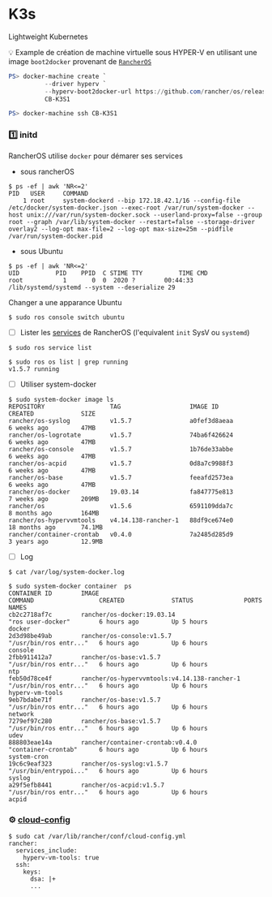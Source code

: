 # K3s

Lightweight Kubernetes


:bulb: Example de création de machine virtuelle sous HYPER-V en utilisant une image `boot2docker` provenant de [`RancherOS`](https://rancher.com/docs/os/v1.x/en/installation/workstation/docker-machine/)

```powershell
PS> docker-machine create `
          --driver hyperv `
          --hyperv-boot2docker-url https://github.com/rancher/os/releases/download/v1.5.7/rancheros-hyperv.iso `
          CB-K3S1
```



```powershell
PS> docker-machine ssh CB-K3S1
```

### :one: initd

RancherOS utilise `docker` pour démarer ses services

* sous rancherOS

```
$ ps -ef | awk 'NR<=2'
PID   USER     COMMAND
    1 root     system-dockerd --bip 172.18.42.1/16 --config-file /etc/docker/system-docker.json --exec-root /var/run/system-docker --host unix:///var/run/system-docker.sock --userland-proxy=false --group root --graph /var/lib/system-docker --restart=false --storage-driver overlay2 --log-opt max-file=2 --log-opt max-size=25m --pidfile /var/run/system-docker.pid
```

* sous Ubuntu

```
$ ps -ef | awk 'NR<=2'
UID          PID    PPID  C STIME TTY          TIME CMD
root           1       0  0  2020 ?        00:44:33 /lib/systemd/systemd --system --deserialize 29
```

Changer a une apparance Ubuntu

```
$ sudo ros console switch ubuntu
```

- [ ] Lister les [services](https://rancher.com/docs/os/v1.x/en/system-services/) de RancherOS (l'equivalent `init` SysV ou `systemd`)

```
$ sudo ros service list
```


```
$ sudo ros os list | grep running
v1.5.7 running
```

- [ ] Utiliser system-docker

```
$ sudo system-docker image ls
REPOSITORY                  TAG                   IMAGE ID            CREATED             SIZE
rancher/os-syslog           v1.5.7                a0fef3d8aeaa        6 weeks ago         47MB
rancher/os-logrotate        v1.5.7                74ba6f426624        6 weeks ago         47MB
rancher/os-console          v1.5.7                1b76de33abbe        6 weeks ago         47MB
rancher/os-acpid            v1.5.7                0d8a7c9988f3        6 weeks ago         47MB
rancher/os-base             v1.5.7                feeafd2573ea        6 weeks ago         47MB
rancher/os-docker           19.03.14              fa847775e813        7 weeks ago         209MB
rancher/os                  v1.5.6                6591109dda7c        8 months ago        164MB
rancher/os-hypervvmtools    v4.14.138-rancher-1   88df9ce674e0        18 months ago       74.1MB
rancher/container-crontab   v0.4.0                7a2485d285d9        3 years ago         12.9MB
```

- [ ] Log

```
$ cat /var/log/system-docker.log
```

```
$ sudo system-docker container  ps
CONTAINER ID        IMAGE                                          COMMAND                  CREATED             STATUS              PORTS               NAMES
cb2c2718af7c        rancher/os-docker:19.03.14                     "ros user-docker"        6 hours ago         Up 5 hours                              docker
2d3d98be49ab        rancher/os-console:v1.5.7                      "/usr/bin/ros entr..."   6 hours ago         Up 6 hours                              console
2fbb911412a7        rancher/os-base:v1.5.7                         "/usr/bin/ros entr..."   6 hours ago         Up 6 hours                              ntp
feb50d78ce4f        rancher/os-hypervvmtools:v4.14.138-rancher-1   "/usr/bin/ros entr..."   6 hours ago         Up 6 hours                              hyperv-vm-tools
9eb7bdabe71f        rancher/os-base:v1.5.7                         "/usr/bin/ros entr..."   6 hours ago         Up 6 hours                              network
7279ef97c280        rancher/os-base:v1.5.7                         "/usr/bin/ros entr..."   6 hours ago         Up 6 hours                              udev
888803eae14a        rancher/container-crontab:v0.4.0               "container-crontab"      6 hours ago         Up 6 hours                              system-cron
19c6c9eaf323        rancher/os-syslog:v1.5.7                       "/usr/bin/entrypoi..."   6 hours ago         Up 6 hours                              syslog
a29f5efb8441        rancher/os-acpid:v1.5.7                        "/usr/bin/ros entr..."   6 hours ago         Up 6 hours                              acpid
```

### :gear: [cloud-config](https://rancher.com/docs/os/v1.x/en/configuration/#cloud-config)

```
$ sudo cat /var/lib/rancher/conf/cloud-config.yml 
rancher:
  services_include:
    hyperv-vm-tools: true
  ssh:
    keys:
      dsa: |+
      ...
```


